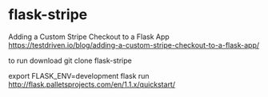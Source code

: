 # flask-stripe
Adding a Custom Stripe Checkout to a Flask App
https://testdriven.io/blog/adding-a-custom-stripe-checkout-to-a-flask-app/


to run download git clone flask-stripe

export FLASK_ENV=development
flask run
http://flask.palletsprojects.com/en/1.1.x/quickstart/


